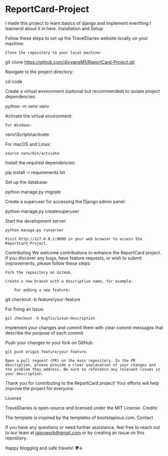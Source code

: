 # ReportCard-Project
I made this project to learn basics of django and implement everthing I learnend about it in here. 
Installation and Setup

Follow these steps to set up the TravelDiaries website locally on your machine:

    Clone the repository to your local machine:
    

git clone https://github.com/divyangM1/ReportCard-Project.git

Navigate to the project directory:

cd code

Create a virtual environment (optional but recommended) to isolate project dependencies:

python -m venv venv

Activate the virtual environment:

    For Windows:


venv\Scripts\activate

For macOS and Linux:

    source venv/bin/activate

Install the required dependencies:

pip install -r requirements.txt

Set up the database:

python manage.py migrate

Create a superuser for accessing the Django admin panel:

python manage.py createsuperuser

Start the development server:

    python manage.py runserver

    Visit http://127.0.0.1:8000 in your web browser to access the ReportCard Project.


Contributing
We welcome contributions to enhance the ReportCard project. If you discover any bugs, have feature requests, or wish to submit improvements, please follow these steps:

    Fork the repository on GitHub.

    Create a new branch with a descriptive name, for example:

        For adding a new feature:

git checkout -b feature/your-feature

For fixing an issue:

    git checkout -b bugfix/issue-description

Implement your changes and commit them with clear commit messages that describe the purpose of each commit.

Push your changes to your fork on GitHub:

    git push origin feature/your-feature

    Open a pull request (PR) on the main repository. In the PR description, please provide a clear explanation of your changes and the problem they address. Be sure to reference any relevant issues in your description.

Thank you for contributing to the ReportCard project! Your efforts will help improve the project for everyone.

License

TravelDiaries is open-source and licensed under the MIT License.
Credits

The template is inspired by the templates of bootstapious.com.
Contact

If you have any questions or need further assistance, feel free to reach out to our team at jaipywork@gmail.com or by creating an issue on this repository.

Happy blogging and safe travels! 🌍✈️
